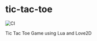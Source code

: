 # tic-tac-toe

![CI](https://github.com/nanoterran/tic-tac-toe/workflows/CI/badge.svg)

Tic Tac Toe Game using Lua and Love2D
